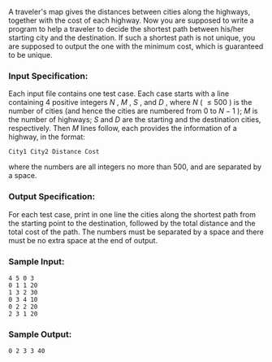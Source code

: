 <!-- Title
Travel Plan (30)
-->
A traveler's map gives the distances between cities along the highways,
together with the cost of each highway. Now you are supposed to write a
program to help a traveler to decide the shortest path between his/her
starting city and the destination. If such a shortest path is not unique, you
are supposed to output the one with the minimum cost, which is guaranteed to
be unique.

### Input Specification:

Each input file contains one test case. Each case starts with a line
containing 4 positive integers $N$ , $M$ , $S$ , and $D$ , where $N$ ( $\le
500$ ) is the number of cities (and hence the cities are numbered from 0 to
$N-1$ ); $M$ is the number of highways; $S$ and $D$ are the starting and the
destination cities, respectively. Then $M$ lines follow, each provides the
information of a highway, in the format:

```
City1 City2 Distance Cost
```

where the numbers are all integers no more than 500, and are separated by a
space.

### Output Specification:

For each test case, print in one line the cities along the shortest path from
the starting point to the destination, followed by the total distance and the
total cost of the path. The numbers must be separated by a space and there
must be no extra space at the end of output.

### Sample Input:

```
4 5 0 3
0 1 1 20
1 3 2 30
0 3 4 10
0 2 2 20
2 3 1 20
```

### Sample Output:

```
0 2 3 3 40
```
